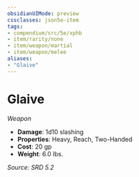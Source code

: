 ```yaml
---
obsidianUIMode: preview
cssclasses: json5e-item
tags:
- compendium/src/5e/xphb
- item/rarity/none
- item/weapon/martial
- item/weapon/melee
aliases: 
- "Glaive"
---
```

# Glaive
*Weapon*  

- **Damage**: 1d10 slashing
- **Properties**: Heavy, Reach, Two-Handed
- **Cost**: 20 gp
- **Weight**: 6.0 lbs.

*Source: SRD 5.2*